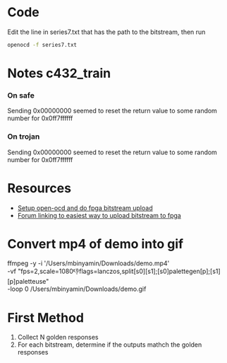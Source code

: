 # Code
Edit the line in series7.txt that has the path to the bitstream, then run
```bash
openocd -f series7.txt
```

# Notes c432_train
### On safe 
Sending 0x00000000 seemed to reset the return value to some random number for 0x0ff7ffffff

### On trojan 
Sending 0x00000000 seemed to reset the return value to some random number for 0x0ff7ffffff

# Resources
- [Setup open-ocd and do fpga bitstream upload](https://github.com/byu-cpe/BYU-Computing-Tutorials/wiki/Program-7-Series-FPGA-from-a-Mac-or-Linux-Without-Xilinx?_ga=2.12004084.1162731198.1697677967-276290649.1697677967)
- [Forum linking to easiest way to upload bitstream to fpga](https://forum.digilent.com/topic/20046-programming-fpga-boards-from-a-mac/)

# Convert mp4 of demo into gif
ffmpeg -y -i '/Users/mbinyamin/Downloads/demo.mp4' \
    -vf "fps=2,scale=1080:-1:flags=lanczos,split[s0][s1];[s0]palettegen[p];[s1][p]paletteuse" \
    -loop 0 /Users/mbinyamin/Downloads/demo.gif

# First Method
1. Collect N golden responses
2. For each bitstream, determine if the outputs mathch the golden responses
